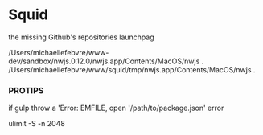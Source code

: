 # Squid

the missing Github's repositories launchpag


/Users/michaellefebvre/www-dev/sandbox/nwjs.0.12.0/nwjs.app/Contents/MacOS/nwjs .
/Users/michaellefebvre/www/squid/tmp/nwjs.app/Contents/MacOS/nwjs .


### PROTIPS

if gulp throw a 'Error: EMFILE, open '/path/to/package.json' error  

  ulimit -S -n 2048 
